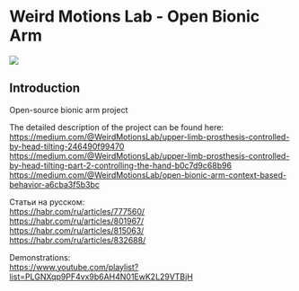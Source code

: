# Weird Motions Lab - Open Bionic Arm

<img src="https://github.com/user-attachments/assets/5328c469-40ae-4dbd-a03d-4296725d85a0"> 

## Introduction

Open-source bionic arm project  

The detailed description of the project can be found here:  <br>
https://medium.com/@WeirdMotionsLab/upper-limb-prosthesis-controlled-by-head-tilting-246490f99470  <br>
https://medium.com/@WeirdMotionsLab/upper-limb-prosthesis-controlled-by-head-tilting-part-2-controlling-the-hand-b0c7d9c68b96  <br>
https://medium.com/@WeirdMotionsLab/open-bionic-arm-context-based-behavior-a6cba3f5b3bc

Статьи на русском: <br>
https://habr.com/ru/articles/777560/  <br>
https://habr.com/ru/articles/801967/  <br>
https://habr.com/ru/articles/815063/  <br>
https://habr.com/ru/articles/832688/
  
Demonstrations:  
https://www.youtube.com/playlist?list=PLGNXqp9PF4vx9b6AH4N01EwK2L29VTBjH
